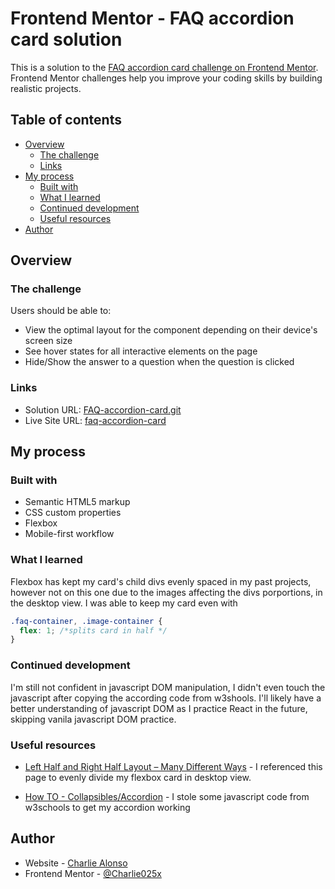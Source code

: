 # Frontend Mentor - FAQ accordion card solution

This is a solution to the [FAQ accordion card challenge on Frontend Mentor](https://www.frontendmentor.io/challenges/faq-accordion-card-XlyjD0Oam). Frontend Mentor challenges help you improve your coding skills by building realistic projects. 

## Table of contents

- [Overview](#overview)
  - [The challenge](#the-challenge)
  - [Links](#links)
- [My process](#my-process)
  - [Built with](#built-with)
  - [What I learned](#what-i-learned)
  - [Continued development](#continued-development)
  - [Useful resources](#useful-resources)
- [Author](#author)

## Overview

### The challenge

Users should be able to:

- View the optimal layout for the component depending on their device's screen size
- See hover states for all interactive elements on the page
- Hide/Show the answer to a question when the question is clicked

### Links

- Solution URL: [FAQ-accordion-card.git](https://github.com/Charlie025x/FAQ-accordion-card.git)
- Live Site URL: [faq-accordion-card](https://charlie025x.github.io/FAQ-accordion-card/)

## My process

### Built with

- Semantic HTML5 markup
- CSS custom properties
- Flexbox
- Mobile-first workflow

### What I learned

Flexbox has kept my card's child divs evenly spaced in my past projects, however not on this one due to the images affecting the divs porportions, in the desktop view. I was able to keep my card even with 

```css
.faq-container, .image-container {
  flex: 1; /*splits card in half */
}
```

### Continued development

I'm still not confident in javascript DOM manipulation, I didn't even touch the javascript after copying the according code from w3shools. I'll likely have a better understanding of javascript DOM as I practice React in the future, skipping vanila javascript DOM practice.

### Useful resources

- [Left Half and Right Half Layout – Many Different Ways](https://css-tricks.com/left-and-right/) - I referenced this page to evenly divide my flexbox card in desktop view.

- [How TO - Collapsibles/Accordion](https://www.w3schools.com/howto/howto_js_accordion.asp) - I stole some javascript code from w3schools to get my accordion working

## Author

- Website - [Charlie Alonso](https://github.com/Charlie025x)
- Frontend Mentor - [@Charlie025x](https://www.frontendmentor.io/profile/Charlie025x)